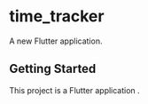 # time_tracker

A new Flutter application.

## Getting Started

This project is a Flutter application .


